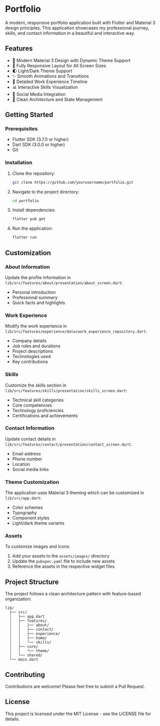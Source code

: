 # Portfolio

A modern, responsive portfolio application built with Flutter and Material 3 design principles. This application showcases my professional journey, skills, and contact information in a beautiful and interactive way.

## Features

- 🎨 Modern Material 3 Design with Dynamic Theme Support
- 📱 Fully Responsive Layout for All Screen Sizes
- 🌓 Light/Dark Theme Support
- ✨ Smooth Animations and Transitions
- 💼 Detailed Work Experience Timeline
- 📊 Interactive Skills Visualization
- 📱 Social Media Integration
- 🎯 Clean Architecture and State Management

## Getting Started

### Prerequisites

- Flutter SDK (3.7.0 or higher)
- Dart SDK (3.0.0 or higher)
- Git

### Installation

1. Clone the repository:
   ```bash
   git clone https://github.com/yourusername/portfolio.git
   ```

2. Navigate to the project directory:
   ```bash
   cd portfolio
   ```

3. Install dependencies:
   ```bash
   flutter pub get
   ```

4. Run the application:
   ```bash
   flutter run
   ```

## Customization

### About Information

Update the profile information in `lib/src/features/about/presentation/about_screen.dart`:
- Personal introduction
- Professional summary
- Quick facts and highlights

### Work Experience

Modify the work experience in `lib/src/features/experience/data/work_experience_repository.dart`:
- Company details
- Job roles and durations
- Project descriptions
- Technologies used
- Key contributions

### Skills

Customize the skills section in `lib/src/features/skills/presentation/skills_screen.dart`:
- Technical skill categories
- Core competencies
- Technology proficiencies
- Certifications and achievements

### Contact Information

Update contact details in `lib/src/features/contact/presentation/contact_screen.dart`:
- Email address
- Phone number
- Location
- Social media links

### Theme Customization

The application uses Material 3 theming which can be customized in `lib/src/app.dart`:
- Color schemes
- Typography
- Component styles
- Light/dark theme variants

### Assets

To customize images and icons:

1. Add your assets to the `assets/images/` directory
2. Update the `pubspec.yaml` file to include new assets
3. Reference the assets in the respective widget files

## Project Structure

The project follows a clean architecture pattern with feature-based organization:

```
lib/
  ├── src/
  │   ├── app.dart
  │   ├── features/
  │   │   ├── about/
  │   │   ├── contact/
  │   │   ├── experience/
  │   │   ├── home/
  │   │   └── skills/
  │   ├── core/
  │   │   └── theme/
  │   └── shared/
  └── main.dart
```

## Contributing

Contributions are welcome! Please feel free to submit a Pull Request.

## License

This project is licensed under the MIT License - see the LICENSE file for details.

